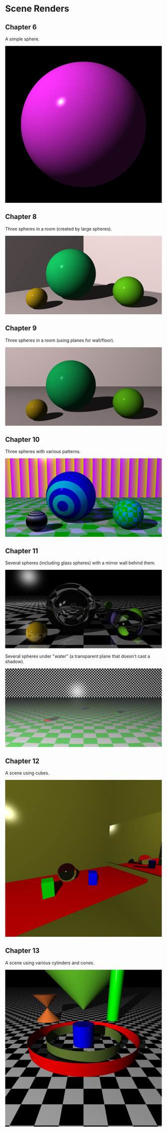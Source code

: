 # Scene Renders

## Chapter 6

A simple sphere.

![Purple Sphere](chapter6.png)

## Chapter 8

Three spheres in a room (created by large spheres).

![Three spheres](chapter8.png)

## Chapter 9

Three spheres in a room (using planes for wall/floor).

![Three spheres with planes](chapter9.png)

## Chapter 10

Three spheres with various patterns.

![Patterned spheres](chapter10.png)

## Chapter 11

Several spheres (including glass spheres) with a mirror wall behind them.

![Spheres with mirror](chapter11.png)

Several spheres under "water" (a transparent plane that doesn't cast a shadow).

![Spheres with water](chapter11-water.png)

## Chapter 12

A scene using cubes.

![Some cubes](chapter12.png)

## Chapter 13

A scene using various cylinders and cones.

![Cylinders and cones](chapter13.png)
